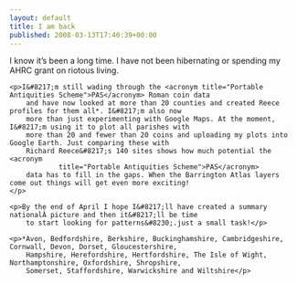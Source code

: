 ```yaml
---
layout: default
title: I am back
published: 2008-03-13T17:40:39+00:00
---
```



<div class="entry-content">
    <p>I know it&#8217;s been a long time. I have not been hibernating or spending my AHRC grant on riotous
        living.</p>

    <p>I&#8217;m still wading through the <acronym title="Portable Antiquities Scheme">PAS</acronym> Roman coin data
        and have now looked at more than 20 counties and created Reece profiles for them all*. I&#8217;m also now
        more than just experimenting with Google Maps. At the moment, I&#8217;m using it to plot all parishes with
        more than 20 and fewer than 20 coins and uploading my plots into Google Earth. Just comparing these with
        Richard Reece&#8217;s 140 sites shows how much potential the <acronym
                title="Portable Antiquities Scheme">PAS</acronym>
        data has to fill in the gaps. When the Barrington Atlas layers come out things will get even more exciting!
    </p>

    <p>By the end of April I hope I&#8217;ll have created a summary nationalÂ picture and then it&#8217;ll be time
        to start looking for patterns&#8230;.just a small task!</p>

    <p>*Avon, Bedfordshire, Berkshire, Buckinghamshire, Cambridgeshire, Cornwall, Devon, Dorset, Gloucestershire,
        Hampshire, Herefordshire, Hertfordshire, The Isle of Wight, Northamptonshire, Oxfordshire, Shropshire,
        Somerset, Staffordshire, Warwickshire and Wiltshire</p>
</div>
